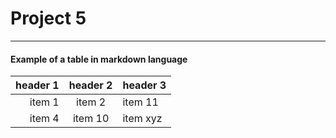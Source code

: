 # Project 5
---

#### Example of a table in markdown language
| header 1 | header 2 | header 3 |
| ---:     | :---:    | ---      |
| item 1   | item 2   | item 11  |
| item 4   | item 10  | item xyz |
